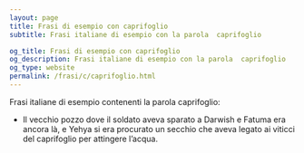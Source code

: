 ```yaml
---
layout: page
title: Frasi di esempio con caprifoglio 
subtitle: Frasi italiane di esempio con la parola  caprifoglio

og_title: Frasi di esempio con caprifoglio 
og_description: Frasi italiane di esempio con la parola  caprifoglio
og_type: website
permalink: /frasi/c/caprifoglio.html
---
```


Frasi italiane di esempio contenenti la parola caprifoglio:


- Il vecchio pozzo dove il soldato aveva sparato a Darwish e Fatuma era ancora là, e Yehya si era procurato un secchio che aveva legato ai viticci del caprifoglio per attingere l’acqua.
